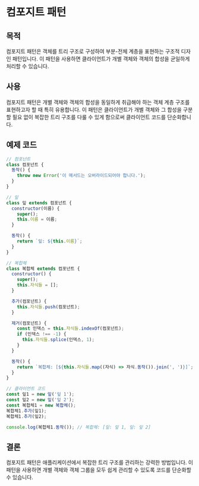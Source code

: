 # 컴포지트 패턴

## 목적

컴포지트 패턴은 객체를 트리 구조로 구성하여 부분-전체 계층을 표현하는 구조적 디자인 패턴입니다. 이 패턴을 사용하면 클라이언트가 개별 객체와 객체의 합성을 균일하게 처리할 수 있습니다.

## 사용

컴포지트 패턴은 개별 객체와 객체의 합성을 동일하게 취급해야 하는 객체 계층 구조를 표현하고자 할 때 특히 유용합니다. 이 패턴은 클라이언트가 개별 객체와 그 합성을 구분할 필요 없이 복잡한 트리 구조를 다룰 수 있게 함으로써 클라이언트 코드를 단순화합니다.

## 예제 코드

```javascript
// 컴포넌트
class 컴포넌트 {
  동작() {
    throw new Error('이 메서드는 오버라이드되어야 합니다.');
  }
}

// 잎
class 잎 extends 컴포넌트 {
  constructor(이름) {
    super();
    this.이름 = 이름;
  }

  동작() {
    return `잎: ${this.이름}`;
  }
}

// 복합체
class 복합체 extends 컴포넌트 {
  constructor() {
    super();
    this.자식들 = [];
  }

  추가(컴포넌트) {
    this.자식들.push(컴포넌트);
  }

  제거(컴포넌트) {
    const 인덱스 = this.자식들.indexOf(컴포넌트);
    if (인덱스 !== -1) {
      this.자식들.splice(인덱스, 1);
    }
  }

  동작() {
    return `복합체: [${this.자식들.map((자식) => 자식.동작()).join(', ')}]`;
  }
}

// 클라이언트 코드
const 잎1 = new 잎('잎 1');
const 잎2 = new 잎('잎 2');
const 복합체1 = new 복합체();
복합체1.추가(잎1);
복합체1.추가(잎2);

console.log(복합체1.동작()); // 복합체: [잎: 잎 1, 잎: 잎 2]
```

## 결론

컴포지트 패턴은 애플리케이션에서 복잡한 트리 구조를 관리하는 강력한 방법입니다. 이 패턴을 사용하면 개별 객체와 객체 그룹을 모두 쉽게 관리할 수 있도록 코드를 단순화할 수 있습니다.
